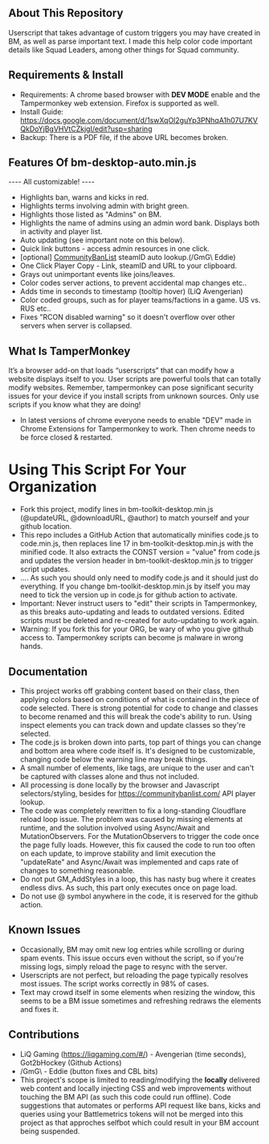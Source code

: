 ## About This Repository
Userscript that takes advantage of custom triggers you may have created in BM, as well as parse important text. I made this help color code important details like Squad Leaders, among other things for Squad community. 

## Requirements & Install
- Requirements: A chrome based browser with **DEV MODE** enable and the Tampermonkey web extension. Firefox is supported as well.
- Install Guide: https://docs.google.com/document/d/1swXqOl2guYp3PNhqA1h07U7KVQkDoYjBgVHVtCZkjgI/edit?usp=sharing
- Backup: There is a PDF file, if the above URL becomes broken.
  
## Features Of bm-desktop-auto.min.js
---- All customizable! ----
* Highlights ban, warns and kicks in red.
* Highlights terms involving admin with bright green.
* Highlights those listed as "Admins" on BM.
* Highlights the name of admins using an admin word bank. Displays both in activity and player list.
* Auto updating (see important note on this below). 
* Quick link buttons - access admin resources in one click.
* [optional] [CommunityBanList](https://communitybanlist.com/) steamID auto lookup.(/GmG\ Eddie)
* One Click Player Copy - Link, steamID and URL to your clipboard.
* Grays out unimportant events like joins/leaves.
* Color codes server actions, to prevent accidental map changes etc..
* Adds time in seconds to timestamp (tooltip hover) (LiQ Avengerian)
* Color coded groups, such as for player teams/factions in a game. US vs. RUS etc..
* Fixes "RCON disabled warning" so it doesn't overflow over other servers when server is collapsed.

## What Is TamperMonkey
It’s a browser add-on that loads “userscripts” that can modify how a website displays itself to you. User scripts are powerful tools that can totally modify websites. Remember, tampermonkey can pose significant security issues for your device if you install scripts from unknown sources. Only use scripts if you know what they are doing!
- In latest versions of chrome everyone needs to enable "DEV" made in Chrome Extensions for Tampermonkey to work. Then chrome needs to be force closed & restarted.

# Using This Script For Your Organization
- Fork this project, modify lines in bm-toolkit-desktop.min.js (@updateURL, @downloadURL, @author) to match yourself and your github location. 
- This repo includes a GitHub Action that automatically minifies code.js to code.min.js, then replaces line 17 in bm-toolkit-desktop.min.js with the minified code. It also extracts the CONST version = "value" from code.js and updates the version header in bm-toolkit-desktop.min.js to trigger script updates. 
- .... As such you should only need to modify code.js and it should just do everything. If you change bm-toolkit-desktop.min.js by itself you may need to tick the version up in code.js for github action to activate. 
- Important: Never instruct users to "edit" their scripts in Tampermonkey, as this breaks auto-updating and leads to outdated versions. Edited scripts must be deleted and re-created for auto-updating to work again.
- Warning: If you fork this for your ORG, be wary of who you give github access to. Tampermonkey scripts can become js malware in wrong hands. 

## Documentation
- This project works off grabbing content based on their class, then applying colors based on conditions of what is contained in the piece of code selected. There is strong potential for code to change and classes to become renamed and this will break the code's ability to run. Using inspect elements you can track down and update classes so they're selected. 
- The code.js is broken down into parts, top part of things you can change and bottom area where code itself is. It's designed to be customizable, changing code below the warning line may break things.
- A small number of elements, like tags, are unique to the user and can't be captured with classes alone and thus not included.
- All processing is done locally by the browser and Javascript selectors/styling, besides for https://communitybanlist.com/ API player lookup.
- The code was completely rewritten to fix a long-standing Cloudflare reload loop issue. The problem was caused by missing elements at runtime, and the solution involved using Async/Await and MutationObservers. For the MutationObservers to trigger the code once the page fully loads. However, this fix caused the code to run too often on each update, to improve stability and limit execution the "updateRate" and Async/Await was implemented and caps rate of changes to something reasonable. 
- Do not put GM_AddStyles in a loop, this has nasty bug where it creates endless divs. As such, this part only executes once on page load. 
- Do not use @ symbol anywhere in the code, it is reserved for the github action. 

## Known Issues
- Occasionally, BM may omit new log entries while scrolling or during spam events. This issue occurs even without the script, so if you're missing logs, simply reload the page to resync with the server.
- Userscripts are not perfect, but reloading the page typically resolves most issues. The script works correctly in 98% of cases.
- Text may crowd itself in some elements when resizing the window, this seems to be a BM issue sometimes and refreshing redraws the elements and fixes it. 

## Contributions
- LiQ Gaming (https://liqgaming.com/#/) - Avengerian (time seconds), Got2bHockey (Github Actions)
- /GmG\ - Eddie (button fixes and CBL bits)
- This project's scope is limited to reading/modifying the **locally** delivered web content and locally injecting CSS and web improvements without touching the BM API (as such this code could run offline). Code suggestions that automates or performs API request like bans, kicks and queries using your Battlemetrics tokens will not be merged into this project as that approches selfbot which could result in your BM account being suspended.
